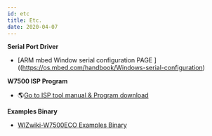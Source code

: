 ```yaml
---
id: etc
title: Etc.
date: 2020-04-07
---
```



**Serial Port Driver**

   * [ARM mbed Window serial configuration PAGE ]((https://os.mbed.com/handbook/Windows-serial-configuration)
 
 
 **W7500 ISP Program**

  - 🌎[Go to ISP tool manual & Program download](../../W7500/documents/appnote/How_to_use_ISP_tool.md)


**Examples Binary**

   * [WIZwiki-W7500ECO Examples Binary]()
